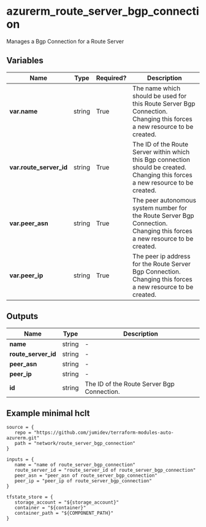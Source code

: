 # azurerm_route_server_bgp_connection

Manages a Bgp Connection for a Route Server

## Variables

| Name | Type | Required? |  Description |
| ---- | ---- | --------- |  ----------- |
| **var.name** | string | True | The name which should be used for this Route Server Bgp Connection. Changing this forces a new resource to be created. | 
| **var.route_server_id** | string | True | The ID of the Route Server within which this Bgp connection should be created. Changing this forces a new resource to be created. | 
| **var.peer_asn** | string | True | The peer autonomous system number for the Route Server Bgp Connection. Changing this forces a new resource to be created. | 
| **var.peer_ip** | string | True | The peer ip address for the Route Server Bgp Connection. Changing this forces a new resource to be created. | 



## Outputs

| Name | Type | Description |
| ---- | ---- | --------- | 
| **name** | string  | - | 
| **route_server_id** | string  | - | 
| **peer_asn** | string  | - | 
| **peer_ip** | string  | - | 
| **id** | string  | The ID of the Route Server Bgp Connection. | 

## Example minimal hclt

```hcl
source = {
   repo = "https://github.com/jumidev/terraform-modules-auto-azurerm.git" 
   path = "network/route_server_bgp_connection" 
}

inputs = {
   name = "name of route_server_bgp_connection" 
   route_server_id = "route_server_id of route_server_bgp_connection" 
   peer_asn = "peer_asn of route_server_bgp_connection" 
   peer_ip = "peer_ip of route_server_bgp_connection" 
}

tfstate_store = {
   storage_account = "${storage_account}" 
   container = "${container}" 
   container_path = "${COMPONENT_PATH}" 
}


```